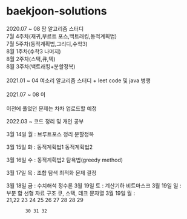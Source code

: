 # baekjoon-solutions

2020.07 ~ 08 팜 알고리즘 스터디<br>
  7월 4주차(재귀,부르트 포스,백트래킹,동적계획법)<br>
  7월 5주차(동적계획법,그리디,수학3)<br>
  8월 1주차(수학3 나머지)<br>
  8월 2주차(스택,큐,덱)<br>
  8월 3주차(백트래킹+분할정복)<br>
<br>
2021.01 ~ 04 여소리 알고리즘 스터디 + leet code 및 java 병행<br><br>
2021.07 ~ 08 이<br>
<br>
이전에 풀었던 문제는 차차 업로드할 예정


2022.03 ~ 코드 정리 및 개인 공부

3월 14일 월 : 브루트포스 정리
              분할정복

3월 15일 화 : 동적계획법1
              동적계획법2
           
3월 16일 수 : 동적계획법2
           탐욕법(greedy method)

           
3월 17일 목 : 조합 탐색
           최적화 문제 결정

3월 18일 금 : 
           수치해석
           정수론
3월 19일 토 : 
           계산기하
           비트마스크
3월 19일 일 :            
           부분 합
           선형 자료 구조
           큐, 스택, 데크
           문자열
3월 19일 월 :            
           21,22
           23 24 25 
           26 27 28
           28 29
           
           30 31 32
